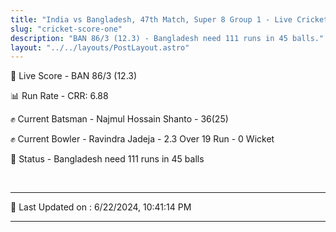 ```yaml
---
title: "India vs Bangladesh, 47th Match, Super 8 Group 1 - Live Cricket Score"
slug: "cricket-score-one"
description: "BAN 86/3 (12.3) - Bangladesh need 111 runs in 45 balls."
layout: "../../layouts/PostLayout.astro"
---
```


🔴 Live Score - BAN 86/3 (12.3)  

📊 Run Rate - CRR: 6.88  

✊ Current Batsman - Najmul Hossain Shanto - 36(25)  

✊ Current Bowler - Ravindra Jadeja - 2.3 Over 19 Run - 0 Wicket  

📑 Status - Bangladesh need 111 runs in 45 balls

<br />

***

📝 Last Updated on : 6/22/2024, 10:41:14 PM

***


